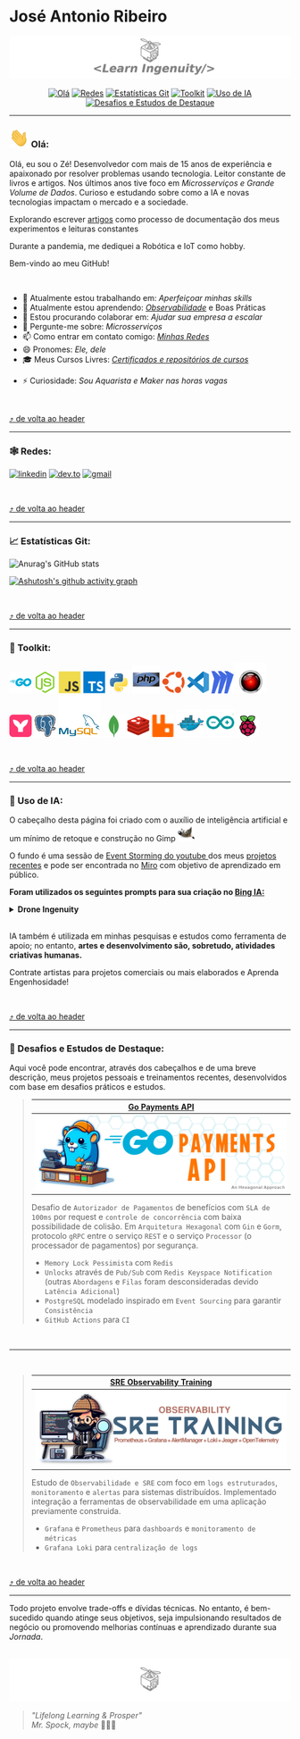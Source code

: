 <a id="header"></a>
# José Antonio Ribeiro

<center>

<a href="#header">
  <!-- 
      Logo image generated by Bing IA: https://www.bing.com/images/create/
  -->
  <img src="./assets/images/layout/learn_ingenuity_drone_simplified.png" />
</a>

[![Olá](https://img.shields.io/badge/👋_Ola-001a2d?style=for-the-badge)](#hello) [![Redes](https://img.shields.io/badge/🕸️_Redes-001a2d?style=for-the-badge)](#contacts) [![Estatísticas Git](https://img.shields.io/badge/📈_Estatísticas_Git-001a2d?style=for-the-badge)](#git_statistics) [![Toolkit](https://img.shields.io/badge/🧰_Toolkit-001a2d?style=for-the-badge)](#toolkit) [![Uso de IA](https://img.shields.io/badge/🤖_Uso_de_IA-001a2d?style=for-the-badge)](#ia) [![Desafios e Estudos de Destaque](https://img.shields.io/badge/🌟_Desafios_e_Estudos-001a2d?style=for-the-badge)](#challanges_and_studies)

</center>

---

<a id="hello"></a>
### <img src="assets/images/layout/Hi.gif" width="35" height="35"> Olá:
Olá, eu sou o Zé! Desenvolvedor com mais de 15 anos de experiência e apaixonado por resolver problemas usando tecnologia. Leitor constante de livros e artigos. Nos últimos anos tive foco em _Microsserviços e Grande Volume de Dados_. Curioso e estudando sobre como a IA e novas tecnologias impactam o mercado e a sociedade.

Explorando escrever [artigos](https://dev.to/learningenuity) como processo de documentação dos meus experimentos e leituras constantes

Durante a pandemia, me dediquei a Robótica e IoT como hobby.

Bem-vindo ao meu GitHub!

<br/>

- 🔭 Atualmente estou trabalhando em: _Aperfeiçoar minhas skills_
- 🌱 Atualmente estou aprendendo: _[Observabilidade](./certificados/alura/SRE-Itau)_ e Boas Práticas
- 👯 Estou procurando colaborar em: _Ajudar sua empresa a escalar_
- 💬 Pergunte-me sobre: _Microsserviços_
- 📫 Como entrar em contato comigo: _[Minhas Redes](#redes)_
- 😄 Pronomes: _Ele, dele_
- 🎓 Meus Cursos Livres: _[Certificados e repositórios de cursos](./certificados/alura)_
<!-- 📚 Minhas Leituras: _[Resenhas de Livros]()_ -->
- ⚡ Curiosidade: _Sou Aquarista e Maker nas horas vagas_

<br/>

[⤴️ de volta ao header](#header)

---

<a id="contacts"></a>
### 🕸️ Redes:

<!-- 
    https://dev.to/envoy_/150-badges-for-github-pnk
-->

[![linkedin](https://img.shields.io/badge/Linkedin-0A66C2?style=for-the-badge&logo=linkedin&logoColor=white)](https://www.linkedin.com/in/jos%C3%A9-r-99896a39/) [![dev.to](https://img.shields.io/badge/dev.to-0A0A0A?style=for-the-badge&logo=devdotto&logoColor=white)](https://dev.to/learningenuity) [![gmail](https://img.shields.io/badge/Gmail-D14836?style=for-the-badge&logo=gmail&logoColor=white)](mailto:learningenuity@gmail.com)

<br/>

[⤴️ de volta ao header](#header)

---

<a id="git_statistics"></a>
### 📈 Estatísticas Git:

<!--
<img src="./assets/images/avatars/me_IA_carttoon.jpg" height="195"> 
-->

![Anurag's GitHub stats](https://github-readme-stats.vercel.app/api?username=jtonynet&show_icons=true&theme=transparent) 

<!--
 ![Top Langs](https://github-readme-stats.vercel.app/api/top-langs/?username=jtonynet&langs_count=3) 
 -->

[![Ashutosh's github activity graph](https://github-readme-activity-graph.vercel.app/graph?username=jtonynet&theme=tokyo-night)](https://github.com/jtonynet/github-readme-activity-graph)

<br/>

[⤴️ de volta ao header](#header)

---

<a id="toolkit"></a>
### 🧰 Toolkit:

<!-- 
    icons by:
    https://devicon.dev/
    https://simpleicons.org/
-->
[<img src="./assets/images/icons/go-original-wordmark.svg"  width="40" height="40" title="Golang" alt="Golang"/>](https://go.dev/) [<img src="./assets/images/icons/nodejs-original.svg"  width="40" height="40" title="Nodejs" alt="Logo do Nodejs" />](https://nodejs.org/en) [<img src="./assets/images/icons/javascript-original.svg" width="40" height="40" title="Javascript" alt="Logo do Javascript" />](https://developer.mozilla.org/en-US/docs/Web/JavaScript) [<img src="./assets/images/icons/typescript-original.svg" width="40" height="40" title="Typescript" alt="Logo do Typescript" />](https://www.typescriptlang.org/) [<img src="./assets/images/icons/python-original.svg" width="40" height="40" title="Python" alt="Logo do Python" />](https://www.python.org/) [<img src="./assets/images/icons/php-original.svg" width="50" height="50" title="PHP" alt="Logo do PHP" />](https://www.php.net/) [<img src="./assets/images/icons/ubuntu-color.svg" width="40" height="40" title="Ubunto" alt="Logo do Ubunto" />](https://ubuntu.com/) [<img src="./assets/images/icons/vscode-original.svg" width="40" height="40" title="VsCode" alt="Logo do VsCode" />](https://code.visualstudio.com/) [<img src="./assets/images/icons/miro.svg" width="40px" height="40px" alt="Miro" title="Logo do Miro">](https://miro.com/) [<img src="./assets/images/icons/hal.svg" width="55px" height="55px" alt="HAL" title="Logo do HAL">](https://en.wikipedia.org/wiki/Hypertext_Application_Language) [<img src="./assets/images/icons/mermaidjs.svg" width="40px" height="40px" alt="Logo do MermaidJS" title="MermaidJS">](https://mermaid.js.org/) [<img src="./assets/images/icons/postgresql-original.svg" width="40" height="40" title="PostgreSQL" alt="Logo do PostgreSQL" />](https://www.postgresql.org/) [<img src="./assets/images/icons/mysql.svg" width="75px" height="75px" alt="MySQL Logo" title="MySQL">](https://www.mysql.com/)  [<img src="./assets/images/icons/mongodb.svg" width="40px" height="40px" alt="mongodb" title="mongoDB">](https://www.mongodb.com/) [<img src="./assets/images/icons/redis-original.svg" width="40" height="40" title="Redis" alt="Logo do Redis" />](https://redis.io/) [<img src="./assets/images/icons/rabbitmq.svg" width="40" height="40" title="RabbitMQ" alt="Logo do RabbitMQ" />](https://www.rabbitmq.com/) [<img src="./assets/images/icons/docker-original.svg" width="50" height="50" title="Docker" alt="Logo do Docker" />](https://www.docker.com/) [<img src="./assets/images/icons/arduino-original.svg" width="50" height="50" title="Arduino" alt="Logo do Arduino" />](https://www.arduino.cc/) [<img src="./assets/images/icons/raspberrypi-original.svg" width="40" height="40" title="RaspberryPi" alt="Logo do RaspberryPi" />](https://www.raspberrypi.org/)

<br/>

[⤴️ de volta ao header](#header)

---


<a id="ia"></a>
### 🤖 Uso de IA:

O cabeçalho desta página foi criado com o auxílio de inteligência artificial e um mínimo de 
retoque e construção no Gimp [<img src="./assets/images/icons/gimp.svg" width="30" height="30" title="Gimp" alt="Logo do Gimp" />](https://www.gimp.org/)

O fundo é uma sessão de [Event Storming do youtube ](https://www.youtube.com/watch?v=6nEbm71Vc3w) dos meus [projetos recentes](https://github.com/jtonynet/cine-catalogo/tree/main) e pode ser encontrada no [Miro](https://miro.com/app/board/uXjVNRofMoA=/) com objetivo de aprendizado em público.

__Foram utilizados os seguintes prompts para sua criação no [Bing IA:](https://www.bing.com/images/create/)__

<!--
<details>
  <summary><b>Desenvolvedores</b></summary>
<i>"Dois desenvolvedores de sistemas de informatica negros de cabelo afro black power de barba e oculos trabalhando em seus notebooks em estilo cartoon com cores chapadas fundo branco neutro que possa ser facilmente retirado"<b>(sic)</b></i>
</details>
-->

<details>
  <summary><b>Drone Ingenuity</b></summary>
<i>"gostaria de uma logo MAIS SIMPLIFICADA O POSSIVEL em cores azul e DETALHES laranja CHAPADAS BEM DEFINIDAS em estilo cartoon/historia em quadrinhos do ROBO AEREO  que a nasa enviou para marte, Ingenuity, basicamente um CUBO com uma UNICA E SOMENTE UMA HELICE UM UNICO ROTOR, UM UNICO MOTOR  no MEIO, NO CENTRO em fundo branco para que seja facil tornar transparente em um editor de imagem"<b>(sic)</b></i>
</details>

<br/>

IA também é utilizada em minhas pesquisas e estudos como ferramenta de apoio; no entanto, __artes e desenvolvimento são, sobretudo, atividades criativas humanas.__

Contrate artistas para projetos comerciais ou mais elaborados e Aprenda Engenhosidade!

<br/>

[⤴️ de volta ao header](#header)

---


<a id="challanges_and_studies"></a>
### 🌟 Desafios e Estudos de Destaque:

Aqui você pode encontrar, através dos cabeçalhos e de uma breve descrição, meus projetos pessoais e treinamentos recentes, desenvolvidos com base em desafios práticos e estudos.


> <a href="https://github.com/jtonynet/go-payments-api?tab=readme-ov-file#header">
>
> | Go Payments API                                      |
> | -----------------------------------------------------|
> | [![header](https://raw.githubusercontent.com/jtonynet/go-payments-api/main/docs/assets/images/layout/header.png)](https://github.com/jtonynet/go-payments-api?tab=readme-ov-file#header) |
>
> </a>
>
> Desafio de `Autorizador de Pagamentos` de benefícios com `SLA de 100ms` por request e `controle de concorrência` com baixa possibilidade de colisão. 
> Em `Arquitetura Hexagonal` com `Gin` e `Gorm`, protocolo `gRPC` entre o serviço `REST` e o serviço `Processor` (o processador de pagamentos) por segurança.
> 
> - `Memory Lock Pessimista` com `Redis`  
> - `Unlocks` através de `Pub/Sub` com `Redis Keyspace Notification` (outras `Abordagens` e `Filas` foram desconsideradas devido `Latência Adicional`)
> - `PostgreSQL` modelado inspirado em `Event Sourcing` para garantir `Consistência`
> - `GitHub Actions` para `CI` 

<br/>
<hr/>
<br/>

> <a href="./certificados/alura/SRE-Itau">
> 
> | SRE Observability Training                           |
> | -----------------------------------------------------|
> | [![header](./certificados/alura/SRE-Itau/header.png)](./certificados/alura/SRE-Itau) |
> 
> </a>
> 
> Estudo de `Observabilidade e SRE` com foco em `logs estruturados`, `monitoramento` e `alertas` para sistemas distribuídos. Implementado integração a ferramentas de observabilidade em uma aplicação previamente construida.
> 
> - `Grafana` e `Prometheus` para `dashboards` e `monitoramento de métricas`  
> - `Grafana Loki` para `centralização de logs`  
<!-- - `Jaeger` e `OpenTelemetry` para `tracing distribuído`  -->

<!--

<br/>
<hr/>
<br/>

> 
> | Go Hexagonal Calculator                              |
> | -----------------------------------------------------|
> | <img src="./assets/images/layout/futuros_projetos/header_go_hexagonal_calculator.png"> |
>
> Repositório puramente didático, baseado na `Tech Excellence Conference` (achei esse nome bastante humilde e modesto <img src="./assets/images/layout/emoji-smiley.gif" width="30px" height="30px">), de `22/11/2024`. Onde `Alistair Cockburn` apresentou um exemplo de `Calculadora em Java` para ilustrar sua abordagem `hexagonal`.
> 
> Aqui se encontra uma possível implementação dos conceitos apresentados na conferência em uma aplicação `Golang` visando aperfeiçoamento e treinamento.


<br/>
<hr/>
<br/>

> 
> | Go Med Planner                                       |
> | -----------------------------------------------------|
> | <img src="./assets/images/layout/futuros_projetos/header_go_med_planner.png"> |
> 

<br/>
<hr/>
<br/>

> 
> | Go Pique Nique (Banking e Autorizador de Pagamento)  |
> | -----------------------------------------------------|
> | <img src="./assets/images/layout/futuros_projetos/header_go_pique_nique.png"> |
> 

<br/>
<hr/>
<br/>

> 
> | Go Turn Based Challange                              |
> | -----------------------------------------------------|
> | <img src="./assets/images/layout/futuros_projetos/header_go_turn_based_challange.png"> |
> 

<br/>
<hr/>
<br/>
-->

<br/>

[⤴️ de volta ao header](#header)

---

<a id="footer"></a>

Todo projeto envolve trade-offs e dívidas técnicas. No entanto, é bem-sucedido quando atinge seus objetivos, seja impulsionando resultados de negócio ou promovendo melhorias contínuas e aprendizado durante sua _Jornada_.

<!-- Sejamos _ingênuos_ a ponto de acreditar que podemos mudar o mundo através da _engenhosidade_ de nosso estudo e trabalho. -->

<br/>

<a href="#footer">
<img src="./assets/images/layout/drone_footer.png" />
<!-- img src="./assets/images/layout/learn_ingenuity_drone_footer.png" / -->
</a>

<br/>

>  _"Lifelong Learning & Prosper"_
> <br/> 
>  _Mr. Spock, maybe_   🖖🏾🚀
